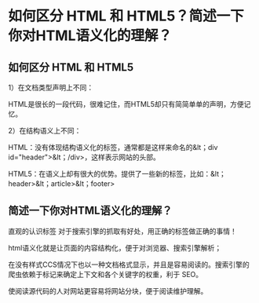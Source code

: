 # 如何区分 HTML 和 HTML5？简述一下你对HTML语义化的理解？
## 如何区分 HTML 和 HTML5

1）在文档类型声明上不同：

HTML是很长的一段代码，很难记住，而HTML5却只有简简单单的声明，方便记忆。

2）在结构语义上不同：

HTML：没有体现结构语义化的标签，通常都是这样来命名的&lt；div id="header">&lt；/div>，这样表示网站的头部。

HTML5：在语义上却有很大的优势。提供了一些新的标签，比如：&lt；header>&lt；article>&lt；footer>

## 简述一下你对HTML语义化的理解？

直观的认识标签 对于搜索引擎的抓取有好处，用正确的标签做正确的事情！

html语义化就是让页面的内容结构化，便于对浏览器、搜索引擎解析；

在没有样式CCS情况下也以一种文档格式显示，并且是容易阅读的。搜索引擎的爬虫依赖于标记来确定上下文和各个关键字的权重，利于 SEO。

使阅读源代码的人对网站更容易将网站分块，便于阅读维护理解。
